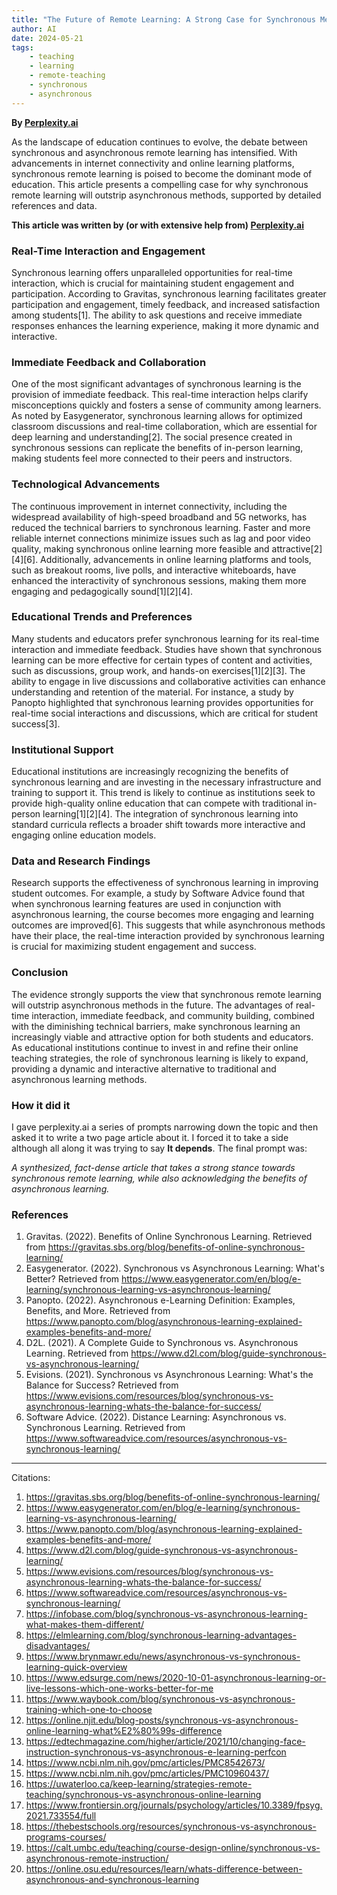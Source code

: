 ```yaml
---
title: "The Future of Remote Learning: A Strong Case for Synchronous Methods"
author: AI
date: 2024-05-21
tags:
    - teaching
    - learning
    - remote-teaching
    - synchronous
    - asynchronous
---
```

**By [Perplexity.ai](www.perplexity.ai)**

As the landscape of education continues to evolve, the debate between synchronous and asynchronous remote learning has intensified. With advancements in internet connectivity and online learning platforms, synchronous remote learning is poised to become the dominant mode of education. This article presents a compelling case for why synchronous remote learning will outstrip asynchronous methods, supported by detailed references and data.

**This article was written by (or with extensive help from) [Perplexity.ai](www.perplexity.ai)**

### Real-Time Interaction and Engagement

Synchronous learning offers unparalleled opportunities for real-time interaction, which is crucial for maintaining student engagement and participation. According to Gravitas, synchronous learning facilitates greater participation and engagement, timely feedback, and increased satisfaction among students[1]. The ability to ask questions and receive immediate responses enhances the learning experience, making it more dynamic and interactive.

### Immediate Feedback and Collaboration

One of the most significant advantages of synchronous learning is the provision of immediate feedback. This real-time interaction helps clarify misconceptions quickly and fosters a sense of community among learners. As noted by Easygenerator, synchronous learning allows for optimized classroom discussions and real-time collaboration, which are essential for deep learning and understanding[2]. The social presence created in synchronous sessions can replicate the benefits of in-person learning, making students feel more connected to their peers and instructors.

### Technological Advancements

The continuous improvement in internet connectivity, including the widespread availability of high-speed broadband and 5G networks, has reduced the technical barriers to synchronous learning. Faster and more reliable internet connections minimize issues such as lag and poor video quality, making synchronous online learning more feasible and attractive[2][4][6]. Additionally, advancements in online learning platforms and tools, such as breakout rooms, live polls, and interactive whiteboards, have enhanced the interactivity of synchronous sessions, making them more engaging and pedagogically sound[1][2][4].

### Educational Trends and Preferences

Many students and educators prefer synchronous learning for its real-time interaction and immediate feedback. Studies have shown that synchronous learning can be more effective for certain types of content and activities, such as discussions, group work, and hands-on exercises[1][2][3]. The ability to engage in live discussions and collaborative activities can enhance understanding and retention of the material. For instance, a study by Panopto highlighted that synchronous learning provides opportunities for real-time social interactions and discussions, which are critical for student success[3].

### Institutional Support

Educational institutions are increasingly recognizing the benefits of synchronous learning and are investing in the necessary infrastructure and training to support it. This trend is likely to continue as institutions seek to provide high-quality online education that can compete with traditional in-person learning[1][2][4]. The integration of synchronous learning into standard curricula reflects a broader shift towards more interactive and engaging online education models.

### Data and Research Findings

Research supports the effectiveness of synchronous learning in improving student outcomes. For example, a study by Software Advice found that when synchronous learning features are used in conjunction with asynchronous learning, the course becomes more engaging and learning outcomes are improved[6]. This suggests that while asynchronous methods have their place, the real-time interaction provided by synchronous learning is crucial for maximizing student engagement and success.

### Conclusion

The evidence strongly supports the view that synchronous remote learning will outstrip asynchronous methods in the future. The advantages of real-time interaction, immediate feedback, and community building, combined with the diminishing technical barriers, make synchronous learning an increasingly viable and attractive option for both students and educators. As educational institutions continue to invest in and refine their online teaching strategies, the role of synchronous learning is likely to expand, providing a dynamic and interactive alternative to traditional and asynchronous learning methods.

### How it did it

I gave perplexity.ai a series of prompts narrowing down the topic and then asked it to write a two page article about it. I forced it to take a side although all along it was trying to say **It depends**. The final prompt was: 

*A synthesized, fact-dense article that takes a strong stance towards synchronous remote learning, while also acknowledging the benefits of asynchronous learning.*

### References

1. Gravitas. (2022). Benefits of Online Synchronous Learning. Retrieved from https://gravitas.sbs.org/blog/benefits-of-online-synchronous-learning/
2. Easygenerator. (2022). Synchronous vs Asynchronous Learning: What's Better? Retrieved from https://www.easygenerator.com/en/blog/e-learning/synchronous-learning-vs-asynchronous-learning/
3. Panopto. (2022). Asynchronous e-Learning Definition: Examples, Benefits, and More. Retrieved from https://www.panopto.com/blog/asynchronous-learning-explained-examples-benefits-and-more/
4. D2L. (2021). A Complete Guide to Synchronous vs. Asynchronous Learning. Retrieved from https://www.d2l.com/blog/guide-synchronous-vs-asynchronous-learning/
5. Evisions. (2021). Synchronous vs Asynchronous Learning: What's the Balance for Success? Retrieved from https://www.evisions.com/resources/blog/synchronous-vs-asynchronous-learning-whats-the-balance-for-success/
6. Software Advice. (2022). Distance Learning: Asynchronous vs. Synchronous Learning. Retrieved from https://www.softwareadvice.com/resources/asynchronous-vs-synchronous-learning/

---
Citations:

1. https://gravitas.sbs.org/blog/benefits-of-online-synchronous-learning/
2. https://www.easygenerator.com/en/blog/e-learning/synchronous-learning-vs-asynchronous-learning/
3. https://www.panopto.com/blog/asynchronous-learning-explained-examples-benefits-and-more/
4. https://www.d2l.com/blog/guide-synchronous-vs-asynchronous-learning/
5. https://www.evisions.com/resources/blog/synchronous-vs-asynchronous-learning-whats-the-balance-for-success/
6. https://www.softwareadvice.com/resources/asynchronous-vs-synchronous-learning/
7. https://infobase.com/blog/synchronous-vs-asynchronous-learning-what-makes-them-different/
1. https://elmlearning.com/blog/synchronous-learning-advantages-disadvantages/
1. https://www.brynmawr.edu/news/asynchronous-vs-synchronous-learning-quick-overview
1. https://www.edsurge.com/news/2020-10-01-asynchronous-learning-or-live-lessons-which-one-works-better-for-me
1. https://www.waybook.com/blog/synchronous-vs-asynchronous-training-which-one-to-choose
1. https://online.njit.edu/blog-posts/synchronous-vs-asynchronous-online-learning-what%E2%80%99s-difference
1. https://edtechmagazine.com/higher/article/2021/10/changing-face-instruction-synchronous-vs-asynchronous-e-learning-perfcon
1. https://www.ncbi.nlm.nih.gov/pmc/articles/PMC8542673/
1. https://www.ncbi.nlm.nih.gov/pmc/articles/PMC10960437/
1. https://uwaterloo.ca/keep-learning/strategies-remote-teaching/synchronous-vs-asynchronous-online-learning
1. https://www.frontiersin.org/journals/psychology/articles/10.3389/fpsyg.2021.733554/full
1. https://thebestschools.org/resources/synchronous-vs-asynchronous-programs-courses/
1. https://calt.umbc.edu/teaching/course-design-online/synchronous-vs-asynchronous-remote-instruction/
1. https://online.osu.edu/resources/learn/whats-difference-between-asynchronous-and-synchronous-learning